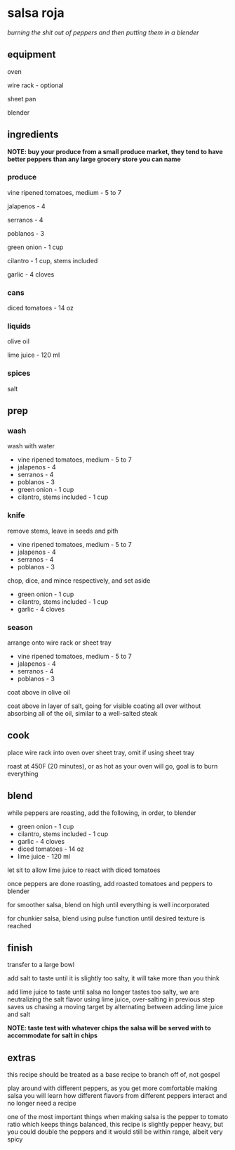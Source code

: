 # salsa roja

_burning the shit out of peppers and then putting them in a blender_

## equipment

oven

wire rack - optional

sheet pan

blender

## ingredients

**NOTE: buy your produce from a small produce market, they tend to have better peppers than any large grocery store you can name**

### produce

vine ripened tomatoes, medium - 5 to 7

jalapenos - 4

serranos - 4

poblanos - 3

green onion - 1 cup

cilantro - 1 cup, stems included

garlic - 4 cloves

### cans

diced tomatoes - 14 oz

### liquids

olive oil

lime juice - 120 ml

### spices

salt

## prep

### wash

wash with water

- vine ripened tomatoes, medium - 5 to 7
- jalapenos - 4
- serranos - 4
- poblanos - 3
- green onion - 1 cup
- cilantro, stems included - 1 cup

### knife

remove stems, leave in seeds and pith

- vine ripened tomatoes, medium - 5 to 7
- jalapenos - 4
- serranos - 4
- poblanos - 3

chop, dice, and mince respectively, and set aside

- green onion - 1 cup
- cilantro, stems included - 1 cup
- garlic - 4 cloves

### season

arrange onto wire rack or sheet tray

- vine ripened tomatoes, medium - 5 to 7
- jalapenos - 4
- serranos - 4
- poblanos - 3

coat above in olive oil

coat above in layer of salt, going for visible coating all over without absorbing all of the oil, similar to a well-salted steak

## cook

place wire rack into oven over sheet tray, omit if using sheet tray

roast at 450F (20 minutes), or as hot as your oven will go, goal is to burn everything

## blend

while peppers are roasting, add the following, in order, to blender

- green onion - 1 cup
- cilantro, stems included - 1 cup
- garlic - 4 cloves
- diced tomatoes - 14 oz
- lime juice - 120 ml

let sit to allow lime juice to react with diced tomatoes

once peppers are done roasting, add roasted tomatoes and peppers to blender

for smoother salsa, blend on high until everything is well incorporated

for chunkier salsa, blend using pulse function until desired texture is reached

## finish

transfer to a large bowl

add salt to taste until it is slightly too salty, it will take more than you think

add lime juice to taste until salsa no longer tastes too salty, we are neutralizing the salt flavor using lime juice, over-salting in previous step saves us chasing a moving target by alternating between adding lime juice and salt

**NOTE: taste test with whatever chips the salsa will be served with to accommodate for salt in chips**

## extras

this recipe should be treated as a base recipe to branch off of, not gospel

play around with different peppers, as you get more comfortable making salsa you will learn how different flavors from different peppers interact and no longer need a recipe

one of the most important things when making salsa is the pepper to tomato ratio which keeps things balanced, this recipe is slightly pepper heavy, but you could double the peppers and it would still be within range, albeit very spicy
